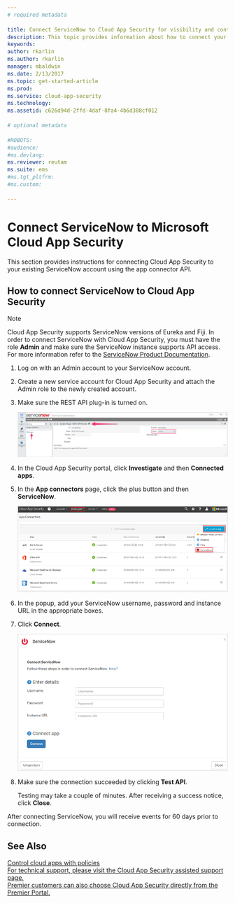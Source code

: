 ```yaml
---
# required metadata

title: Connect ServiceNow to Cloud App Security for visibility and control over use | Microsoft Docs
description: This topic provides information about how to connect your ServiceNow app to Cloud App Security using the API connector.
keywords:
author: rkarlin
ms.author: rkarlin
manager: mbaldwin
ms.date: 2/13/2017
ms.topic: get-started-article
ms.prod:
ms.service: cloud-app-security
ms.technology:
ms.assetid: c626d94d-2ffd-4daf-8fa4-4b6d308cf012

# optional metadata

#ROBOTS:
#audience:
#ms.devlang:
ms.reviewer: reutam
ms.suite: ems
#ms.tgt_pltfrm:
#ms.custom:

---
```


# Connect ServiceNow to Microsoft Cloud App Security
This section provides instructions for connecting Cloud App Security to your existing ServiceNow account using the app connector API.  
  
## How to connect ServiceNow to Cloud App Security  
  
> [!NOTE]  
>  Cloud App Security supports ServiceNow versions of Eureka and Fiji. In order to connect ServiceNow with Cloud App Security, you must have the role **Admin** and make sure the ServiceNow instance supports API access.  For more information refer to the [ServiceNow Product Documentation](http://wiki.servicenow.com/index.php?title=Base_System_Roles#gsc.tab=0).
  
1.  Log on with an Admin account to your ServiceNow account.  
  
2.  Create a new service account for Cloud App Security and attach the Admin role to the newly created account.  
  
3.  Make sure the REST API plug-in is turned on.  
  
     ![servicenow account](./media/servicenow-account.png "servicenow account")  
  
4.  In the Cloud App Security portal, click **Investigate** and then **Connected apps**.  
  
5.  In the **App connectors** page, click the plus button and then **ServiceNow**.  
  
     ![connect servicenow](./media/connect-servicenow.png "connect servicenow")  
  
6.  In the popup, add your ServiceNow username, password and instance URL in the appropriate boxes.  
  
7.  Click **Connect**.  
  
     ![servicenow update password](./media/servicenow-update-password.png "servicenow update password")  
  
8.  Make sure the connection succeeded by clicking **Test API**.  
  
     Testing may take a couple of minutes. After receiving a success notice, click **Close**.  
  
After connecting ServiceNow, you will receive events for 60 days prior to connection.
  
## See Also  
[Control cloud apps with policies](control-cloud-apps-with-policies.md)   
[For technical support, please visit the Cloud App Security assisted support page.](http://support.microsoft.com/oas/default.aspx?prid=16031)   
[Premier customers can also choose Cloud App Security directly from the Premier Portal.](https://premier.microsoft.com/)  
  
